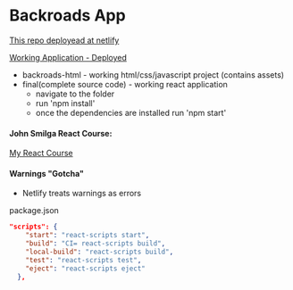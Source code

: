 # Backroads App

[This repo deployead at netlify](https://backroads-app-67f1fc.netlify.app)

[Working Application - Deployed](https://backroads-app.netlify.app/)

- backroads-html - working html/css/javascript project (contains assets)
- final(complete source code) - working react application
  - navigate to the folder
  - run 'npm install'
  - once the dependencies are installed run 'npm start'

#### John Smilga React Course:

[My React Course](https://www.udemy.com/course/react-tutorial-and-projects-course/?referralCode=FEE6A921AF07E2563CEF)



#### Warnings "Gotcha"

- Netlify treats warnings as errors

package.json

```json
"scripts": {
    "start": "react-scripts start",
    "build": "CI= react-scripts build",
    "local-build": "react-scripts build",
    "test": "react-scripts test",
    "eject": "react-scripts eject"
  },
```
